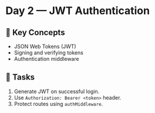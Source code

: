 # Day 2 — JWT Authentication

## 🔑 Key Concepts
- JSON Web Tokens (JWT)
- Signing and verifying tokens
- Authentication middleware

## 🧠 Tasks
1. Generate JWT on successful login.
2. Use `Authorization: Bearer <token>` header.
3. Protect routes using `authMiddleware`.
